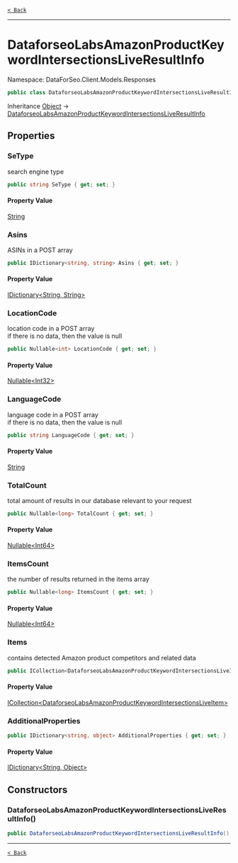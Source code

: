 [`< Back`](./)

---

# DataforseoLabsAmazonProductKeywordIntersectionsLiveResultInfo

Namespace: DataForSeo.Client.Models.Responses

```csharp
public class DataforseoLabsAmazonProductKeywordIntersectionsLiveResultInfo
```

Inheritance [Object](https://docs.microsoft.com/en-us/dotnet/api/system.object) → [DataforseoLabsAmazonProductKeywordIntersectionsLiveResultInfo](./dataforseo.client.models.responses.dataforseolabsamazonproductkeywordintersectionsliveresultinfo)

## Properties

### **SeType**

search engine type

```csharp
public string SeType { get; set; }
```

#### Property Value

[String](https://docs.microsoft.com/en-us/dotnet/api/system.string)<br>

### **Asins**

ASINs in a POST array

```csharp
public IDictionary<string, string> Asins { get; set; }
```

#### Property Value

[IDictionary&lt;String, String&gt;](https://docs.microsoft.com/en-us/dotnet/api/system.collections.generic.idictionary-2)<br>

### **LocationCode**

location code in a POST array
 <br>if there is no data, then the value is null

```csharp
public Nullable<int> LocationCode { get; set; }
```

#### Property Value

[Nullable&lt;Int32&gt;](https://docs.microsoft.com/en-us/dotnet/api/system.nullable-1)<br>

### **LanguageCode**

language code in a POST array
 <br>if there is no data, then the value is null

```csharp
public string LanguageCode { get; set; }
```

#### Property Value

[String](https://docs.microsoft.com/en-us/dotnet/api/system.string)<br>

### **TotalCount**

total amount of results in our database relevant to your request

```csharp
public Nullable<long> TotalCount { get; set; }
```

#### Property Value

[Nullable&lt;Int64&gt;](https://docs.microsoft.com/en-us/dotnet/api/system.nullable-1)<br>

### **ItemsCount**

the number of results returned in the items array

```csharp
public Nullable<long> ItemsCount { get; set; }
```

#### Property Value

[Nullable&lt;Int64&gt;](https://docs.microsoft.com/en-us/dotnet/api/system.nullable-1)<br>

### **Items**

contains detected Amazon product competitors and related data

```csharp
public ICollection<DataforseoLabsAmazonProductKeywordIntersectionsLiveItem> Items { get; set; }
```

#### Property Value

[ICollection&lt;DataforseoLabsAmazonProductKeywordIntersectionsLiveItem&gt;](./dataforseo.client.models.dataforseolabsamazonproductkeywordintersectionsliveitem)<br>

### **AdditionalProperties**

```csharp
public IDictionary<string, object> AdditionalProperties { get; set; }
```

#### Property Value

[IDictionary&lt;String, Object&gt;](https://docs.microsoft.com/en-us/dotnet/api/system.collections.generic.idictionary-2)<br>

## Constructors

### **DataforseoLabsAmazonProductKeywordIntersectionsLiveResultInfo()**

```csharp
public DataforseoLabsAmazonProductKeywordIntersectionsLiveResultInfo()
```

---

[`< Back`](./)
